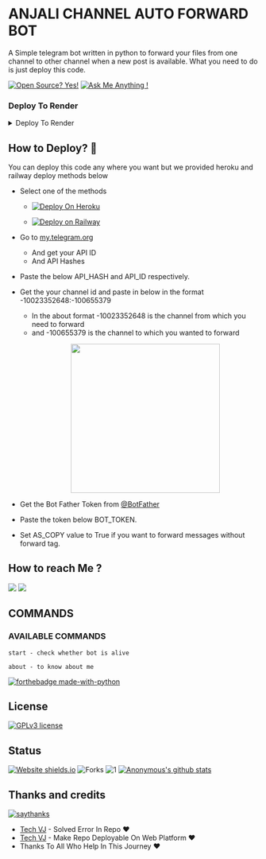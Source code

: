 # ANJALI CHANNEL AUTO FORWARD BOT
A Simple telegram bot written in python to forward your files from one channel to other channel when a new post is available. What you need to do is just deploy this code. 

[![Open Source? Yes!](https://badgen.net/badge/Open%20Source%20%3F/Yes%21/blue?icon=github)](https://github.com/systemx5/Anjali-Auto-Forward-Bot)
[![Ask Me Anything !](https://img.shields.io/badge/Ask%20me-anything-1abc9c.svg)](https://telegram.dog/VJ_Botz)

### Deploy To Render 

<details><summary>Deploy To Render</summary>
<br>
<b>
Use these commands:
<br>
<br>
• Build Command: <code>pip3 install -U -r requirements.txt</code>
<br>
<br>
• Start Command: <code>gunicorn app:app & python3 bot.py</code>
<br>
<br>
Go to https://uptimerobot.com/ and add a monitor to keep your bot alive.
<br>
<br>
Use these settings when adding a monitor:</b>
<br>
<br>
<img src="https://telegra.ph/file/a79a156e44f43c9833b50.jpg" alt="render template">
<br>
<br>
<b>Click on the below button to deploy directly to render ↓</b>
<br>
<br>
<a href="https://render.com/deploy?repo=https://github.com/VJBots/VJ-AutoCaption-Bot/tree/main">
<img src="https://render.com/images/deploy-to-render-button.svg" alt="Deploy to Render">
</a>
</details>

## How to Deploy? 🤔
You can deploy this code any where you want but we provided heroku and railway deploy methods below

- Select one of the methods

     - [![Deploy On Heroku](https://www.herokucdn.com/deploy/button.svg)](https://heroku.com/deploy?template=https://github.com/systemx5/Anjali-Auto-Forward-Bot)

    -  [![Deploy on Railway](https://railway.app/button.svg)](https://railway.app/new/template/wEf927)

- Go to  [my.telegram.org](https://my.telegram.org/)
     - And get your API ID
     - And API Hashes

- Paste the below API_HASH and API_ID respectively.

- Get the your channel id and paste in below in the format -10023352648:-100655379
     - In the about format -10023352648 is the channel from which you need to forward 
     - and -100655379 is the channel to which you wanted to forward 
[<p align="center"><img src="https://telegra.ph/file/2130bae31fa168ae57224.jpg" width="300">](https://telegram.dog/Ns_bot_updates)

- Get the Bot Father Token from [@BotFather](https://telegram.dog/botfather)

- Paste the token below BOT_TOKEN.

- Set AS_COPY value to True if you want to forward messages without forward tag.


## How to reach Me ?
<a href="https://telegram.dog/VJ_Botz"><img src="https://img.shields.io/badge/Join-Telegram%20Channel-red.svg?logo=Telegram"></a>
<a href="https://telegram.dog/VJ_Bot_Disscussion"><img src="https://img.shields.io/badge/Join-Telegram%20Group-blue.svg?logo=telegram"></a>

## COMMANDS
### AVAILABLE COMMANDS 
```
start - check whether bot is alive 

about - to know about me
```

[![forthebadge made-with-python](http://ForTheBadge.com/images/badges/made-with-python.svg)](https://www.python.org/)

## License
[![GPLv3 license](https://img.shields.io/badge/License-GPLv3-blue.svg)](https://github.com/VJBots/VJ-Auto-Forward-Bot/blob/main/LICENSE)

## Status
[![Website shields.io](https://img.shields.io/website-up-down-green-red/http/shields.io.svg)](https://github.com/VJBots/VJ-Auto-Forward-Bot/tree/main)
![Forks](https://img.shields.io/github/forks/VJBots/VJ-Auto-Forward-Bot)
![1](https://github-readme-stats.vercel.app/api/top-langs/?username=VJBots&theme=blue-green)
[![Anonymous's github stats](https://github-readme-stats.vercel.app/api?username=VJBots&theme=blue-green)](https://github.com/VJBots/github-readme-stats)


## Thanks and credits
[![saythanks](https://img.shields.io/badge/say-thanks-ff69b4.svg)](https://saythanks.io/to/kennethreitz)
- [Tech VJ](https://telegram.dog/VJ_Botz) - Solved Error In Repo ❤
- [Tech VJ](https://youtube.com/@Tech_VJ) - Make Repo Deployable On Web Platform ❤
- Thanks To All Who Help In This Journey ♥️
